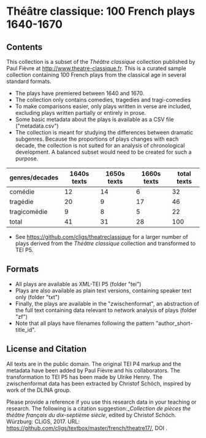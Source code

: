 Théâtre classique: 100 French plays 1640-1670
=============================================

## Contents

This collection is a subset of the _Théâtre classique_ collection published by Paul Fièvre at <http://www.theatre-classique.fr>. This is a curated sample collection containing 100 French plays from the classical age in several standard formats. 

* The plays have premiered between 1640 and 1670.
* The collection only contains comedies, tragedies and tragi-comedies
* To make comparisons easier, only plays written in verse are included, excluding plays written partially or entirely in prose.
* Some basic metadata about the plays is available as a CSV file ("metadata.csv")
* The collection is meant for studying the differences between dramatic subgenres. Because the proportions of plays changes with each decade, the collection is not suited for an analysis of chronological development. A balanced subset would need to be created for such a purpose.

|genres/decades| 1640s texts  | 1650s texts | 1660s texts | total texts  |
|--------------|--------------|-------------|-------------|--------------|
|comédie       |         12   |        14   |         6   |         32   |
|tragédie      |         20   |         9   |        17   |         46   |
|tragicomédie  |          9   |         8   |         5   |         22   |
|total         |         41   |        31   |        28   |        100   |

* See <https://github.com/cligs/theatreclassique> for a larger number of plays derived from the <em>Théâtre classique</em> collection and transformed to TEI P5.


## Formats 

* All plays are available as XML-TEI P5 (folder "tei")
* Plays are also available as plain text versions, containing speaker text only (folder "txt")
* Finally, the plays are available in the "zwischenformat", an abstraction of the full text containing data relevant to network analysis of plays (folder "zf")
* Note that all plays have filenames following the pattern "author_short-title_id". 

## License and Citation

All texts are in the public domain. The original TEI P4 markup and the metadata have been added by Paul Fièvre and his collaborators. The transformation to TEI P5 has been made by Ulrike Henny. The zwischenformat data has been extracted by Christof Schöch, inspired by work of the DLINA group. 

Please provide a reference if you use this research data in your teaching or research. The following is a citation suggestion:_<em>Collection de pièces the théâtre français du dix-septième siècle</em>, edited by Christof Schöch. Würzburg: CLiGS, 2017. URL: <https://github.com/cligs/textbox/master/french/theatre17/>, DOI <tbc>. 



